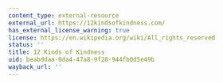 ```yaml
---
content_type: external-resource
external_url: https://12kindsofkindness.com/
has_external_license_warning: true
license: https://en.wikipedia.org/wiki/All_rights_reserved
status: ''
title: 12 Kinds of Kindness
uid: beabddaa-0da4-47a8-9f28-944fb0d5e49b
wayback_url: ''
---
```

